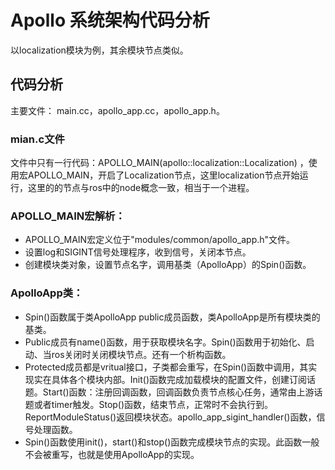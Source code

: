 # Apollo 系统架构代码分析
以localization模块为例，其余模块节点类似。

## 代码分析
主要文件： main.cc，apollo_app.cc，apollo_app.h。
### mian.c文件
文件中只有一行代码：APOLLO_MAIN(apollo::localization::Localization) ，使用宏APOLLO_MAIN，开启了Localization节点，这里localization节点开始运行，这里的的节点与ros中的node概念一致，相当于一个进程。

### APOLLO_MAIN宏解析：
 * APOLLO_MAIN宏定义位于"modules/common/apollo_app.h"文件。
 * 设置log和SIGINT信号处理程序，收到信号，关闭本节点。
 * 创建模块类对象，设置节点名字，调用基类（ApolloApp）的Spin()函数。

### ApolloApp类：
 * Spin()函数属于类ApolloApp public成员函数，类ApolloApp是所有模块类的基类。
 * Public成员有name()函数，用于获取模块名字。Spin()函数用于初始化、启动、当ros关闭时关闭模块节点。还有一个析构函数。
 * Protected成员都是vritual接口，子类都会重写，在Spin()函数中调用，其实现实在具体各个模块内部。Init()函数完成加载模块的配置文件，创建订阅话题。Start()函数：注册回调函数，回调函数负责节点核心任务，通常由上游话题或者timer触发。Stop()函数，结束节点，正常时不会执行到。ReportModuleStatus()返回模块状态。apollo_app_sigint_handler()函数，信号处理函数。
 * Spin()函数使用init()，start()和stop()函数完成模块节点的实现。此函数一般不会被重写，也就是使用ApolloApp的实现。
   
